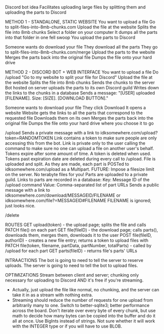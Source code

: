 Discord bot idea
Facilitates uploading large files by splitting them and uploading the parts to Discord


METHOD 1 - STANDALONE, STATIC WEBSITE
You want to upload a file
Go to split-files-into-8mb-chunks.com
Upload the file at the website
Splits the file into 8mb chunks
Select a folder on your computer
It dumps all the parts into that folder in one fell swoop
You upload the parts to Discord

Someone wants do download your file
They download all the parts
They go to split-files-into-8mb-chunks.com/merge
Upload the parts to the website
Merges the parts back into the original file
Dumps the file onto your hard drive


METHOD 2 - DISCORD BOT + WEB INTERFACE
You want to upload a file
Do /upload
"Go to my website to split your file for Discord"
Upload the file at the website
Splits the file into 8mb chunks
Sends the chunks to the server
Bot hosted on server uploads the parts to its own Discord guild
Writes down the links to the chunks in a database
Sends a message: "[USER] uploaded [FILENAME]. Size: [SIZE]. [DOWNLOAD BUTTON]."

Someone wants to download your file
They click Download
It opens a website
Website gets the links to all the parts that correspond to the requested file
Downloads them on its own
Merges the parts back into the original file
Dumps the file onto your hard drive where you choose it to go



/upload
Sends a private message with a link to idksomewhere.com/upload?token=RANDOMTOKEN
Link contains a token to make sure people are only accessing this from the bot.
Link is private only to the user calling the command to make sure no one can upload a file on another user's behalf.
Tokens expire after some amount of time.
A token is deleted when used.
Tokens past expiration date are deleted during every call to /upload.
File is uploaded and split.
As they are made, each part is POSTed to idksomewhere.com/upload as a Multipart.
FUTURE: Impose a filesize limit on the server. <irony>No terabyte files for you!</irony>
Parts are uploaded to a private guild.
Links to parts are recorded in a database:
  Key: Message ID of the /upload command
  Value: Comma-separated list of part URLs
Sends a public message with a link to idksomewhere.com/download/MESSAGEID/FILENAME or idksomewhere.com/file?=MESSAGEID#FILENAME
FILENAME is ignored; just looks nice.


/delete


ROUTES
GET upload(token) - the upload page; splits the file and calls PATCH file() on each part
GET file(fileID) - the download page; calls parts(), downloads them, merges them, downloads it to the user
POST file(fileID, authorID) - creates a new file entry; returns a token to upload files with
PATCH file(token, filename, partData, partNumber, totalParts) - called by /upload for each part 
GET parts(fileID) - returns file's parts' URLs


INTRAACTIONS
The bot is going to need to tell the server to reserve uploads.
The server is going to need to tell the bot to upload files.


OPTIMIZATIONS
Stream between client and server; chunking only necessary for uploading to Discord AND it's free if you're streaming.
- Actually, just upload the file like normal, no chunking, and the server can take it in as a stream with nothing extra.
- Streaming should reduce the number of requests for one upload from arbitrarily many to one.
Switch to better-sqlite3; better performance across the board.
Don't iterate over every byte of every chunk, but use math to decide how many bytes can be copied into the buffer and do it all at once.
Use BigInts instead of strings. Not sure whether it will work with the INTEGER type or if you will have to use BLOB.
